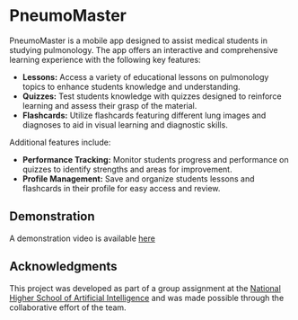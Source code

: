 # PneumoMaster

PneumoMaster is a mobile app designed to assist medical students in studying pulmonology. The app offers an interactive and comprehensive learning experience with the following key features:

- **Lessons:** Access a variety of educational lessons on pulmonology topics to enhance students knowledge and understanding.
- **Quizzes:** Test students knowledge with quizzes designed to reinforce learning and assess their grasp of the material.
- **Flashcards:** Utilize flashcards featuring different lung images and diagnoses to aid in visual learning and diagnostic skills.

Additional features include:

- **Performance Tracking:** Monitor students progress and performance on quizzes to identify strengths and areas for improvement.
- **Profile Management:** Save and organize students lessons and flashcards in their profile for easy access and review.

## Demonstration
A demonstration video is available [here]([https://drive.google.com/file/d/1QQ_JIvIjFwmhX8uhUgi-oePa8mso7BfJ/view?usp=sharing]) 


## Acknowledgments
This project was developed as part of a group assignment at the [National Higher School of Artificial Intelligence](https://www.ensia.edu.dz/) and was made possible through the collaborative effort of the team.
